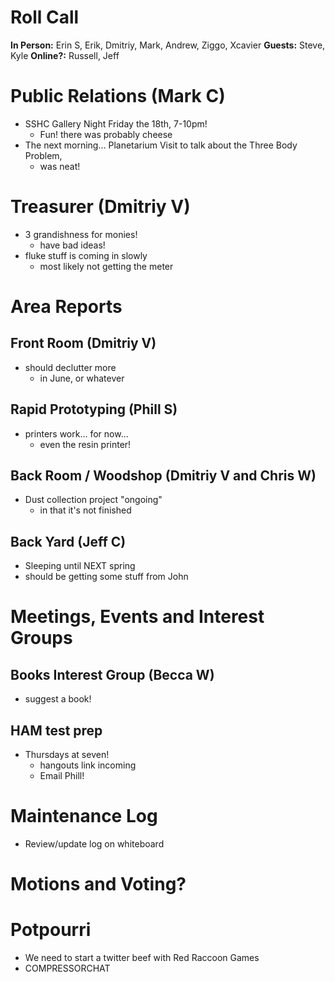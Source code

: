 # Roll Call
**In Person:** Erin S, Erik, Dmitriy, Mark, Andrew, Ziggo, Xcavier
**Guests:** Steve, Kyle 
**Online?:** Russell, Jeff
# Public Relations (Mark C)
  - SSHC Gallery Night Friday the 18th, 7-10pm!
    - Fun! there was probably cheese
  - The next morning... Planetarium Visit to talk about the Three Body Problem, 
    - was neat!
# Treasurer (Dmitriy V)
- 3 grandishness for monies!
  - have bad ideas!
- fluke stuff is coming in slowly
  - most likely not getting the meter
# Area Reports
## Front Room (Dmitriy V)
- should declutter more
  - in June, or whatever
## Rapid Prototyping (Phill S)
- printers work... for now...
  - even the resin printer!
## Back Room / Woodshop (Dmitriy V and Chris W)
- Dust collection project "ongoing"
  - in that it's not finished
## Back Yard (Jeff C)
- Sleeping until NEXT spring
- should be getting some stuff from John
# Meetings, Events and Interest Groups

## Books Interest Group (Becca W)
  - suggest a book!
  
## HAM test prep
- Thursdays at seven!
  - hangouts link incoming
  - Email Phill!
# Maintenance Log
- Review/update log on whiteboard
# Motions and Voting?

# Potpourri
- We need to start a twitter beef with Red Raccoon Games
- COMPRESSORCHAT
